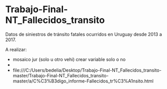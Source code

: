 # Trabajo-Final-NT_Fallecidos_transito
Datos de siniestros de tránsito fatales ocurridos en Uruguay desde 2013 a 2017.



A realizar:

- mosaico jur (solo u otro vehi) crear variable solo o no
-
- file:///C:/Users/bedelia/Desktop/Trabajo-Final-NT_Fallecidos_transito-master/Trabajo-Final-NT_Fallecidos_transito-master/a/C%C3%B3digo_informe-Fallecidos_tr%C3%A1nsito.html
